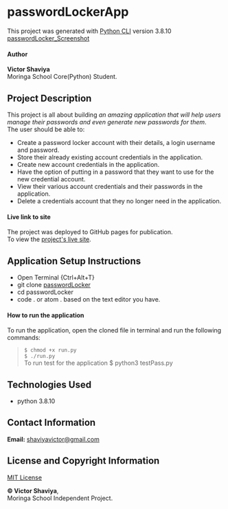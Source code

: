 # passwordLockerApp

This project was generated with [Python CLI](#) version 3.8.10     
[passwordLocker_Screenshot](#)

#### Author
**Victor Shaviya**    
Moringa School Core(Python) Student.

## Project Description
This project is all about building *an amazing application that will help users manage their passwords and even generate new passwords for them*.    
The user should be able to:   
* Create a password locker account with their details, a login username and password.      
* Store their already existing account credentials in the application.      
* Create new account credentials in the application.       
* Have the option of putting in a password that they want to use for the new credential account.
* View their various account credentials and their passwords in the application.
* Delete a credentials account that they no longer need in the application.

#### Live link to site
The project was deployed to GitHub pages for publication.     
To view the [project's live site](#).

## Application Setup Instructions
- Open Terminal {Ctrl+Alt+T}     
- git clone [passwordLocker](https://github.com/ShaviyaVictor/passwordLocker)      
- cd passwordLocker      
- code . or atom . based on the text editor you have.

#### How to run the application
To run the application, open the cloned file in terminal and run the following commands:     
  > `$ chmod +x run.py`    
  > `$ ./run.py`    
To run test for the application $ python3 testPass.py

## Technologies Used
- python 3.8.10

## Contact Information
**Email:** [shaviyavictor@gmail.com](#)

## License and Copyright Information
[MIT License](https://github.com/ShaviyaVictor/passwordLocker/blob/main/LICENSE)
   
  
**© Victor Shaviya**,     
Moringa School Independent Project.
